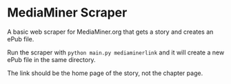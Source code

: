 # MediaMiner Scraper
A basic web scraper for MediaMiner.org that gets a story and creates an ePub file.

Run the scraper with `python main.py mediaminerlink` and it will create a new ePub file in the same directory.

The link should be the home page of the story, not the chapter page.